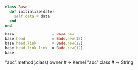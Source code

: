 ```ruby
class Base
  def initialize(date)
    self.data = data
  end
end

base                 = Base.new
base.head            = Bade.new(12)
base.head.link       = Bade.new(12)
base.head.link.link  = Bade.new(12)
base
```

"abc".method(:class).owner  #  => Kernel
"abc".class                 #  => String


